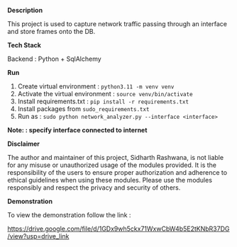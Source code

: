 **Description**

This project is used to capture network traffic passing through an interface and store frames onto the DB.

**Tech Stack**

Backend :  Python + SqlAlchemy

**Run**

1. Create virtual environment : `python3.11 -m venv venv`
2. Activate the virtual environment : `source venv/bin/activate`
3. Install requirements.txt : `pip install -r requirements.txt`
4. Install packages from `sudo_requirements.txt`
5. Run as :
    `sudo python network_analyzer.py --interface <interface>`

**Note: <interface> : specify interface connected to internet**  

**Disclaimer**

The author and maintainer of this project, Sidharth Rashwana, is not liable for any misuse or unauthorized usage of the modules provided. It is the responsibility of the users to ensure proper authorization and adherence to ethical guidelines when using these modules.
Please use the modules responsibly and respect the privacy and security of others.

**Demonstration**

To view the demonstration follow the link :

 https://drive.google.com/file/d/1GDx9wh5ckx71WxwCbW4b5E2tKNbR37DG/view?usp=drive_link